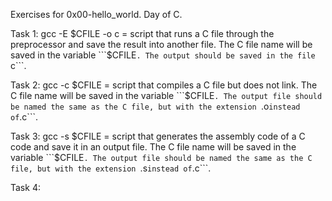 Exercises for 0x00-hello_world. Day  of C.

Task 1: gcc -E $CFILE -o c = script that runs a C file through the preprocessor and save the result into another file. The C file name will be saved in the variable ```$CFILE```. The output should be saved in the file ```c```.

Task 2: gcc -c $CFILE = script that compiles a C file but does not link. The C file name will be saved in the variable ```$CFILE```. The output file should be named the same as the C file, but with the extension ```.o``` instead of ```.c```.

Task 3: gcc -s $CFILE =  script that generates the assembly code of a C code and save it in an output file. The C file name will be saved in the variable ```$CFILE```. The output file should be named the same as the C file, but with the extension ```.s``` instead of ```.c```.

Task 4:   
